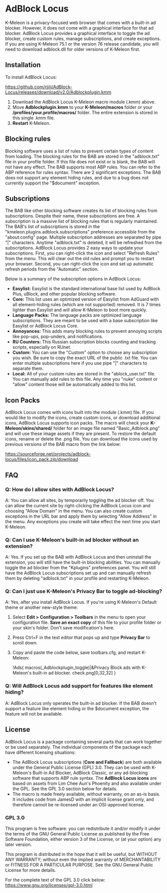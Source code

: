 # AdBlock Locus
K-Meleon is a privacy-focused web browser that comes with a built-in ad blocker. However, it does not come with a graphical interface for that ad blocker. AdBlock Locus provides a graphical interface to toggle the ad blocker, create custom rules, manage subscriptions, and create exceptions. If you are using K-Meleon 75.1 or the version 76 release candidate, you will need to download adblock.dll for older versions of K-Meleon first.

## Installation
To install AdBlock Locus:

https://github.com/rjjiii/AdBlock-Locus/releases/download/v2.0/Adblockplugin.kmm

1. Download the AdBlock Locus K-Meleon macro module (.kmm) above.
2. Move **Adblockplugin.kmm** to your **K-Meleon/macros** folder or your **/profiles/your.profile/macros/** folder. The entire extension is stored in this single .kmm file.
3. **Restart** K-Meleon.

## Blocking rules
Blocking software uses a list of rules to prevent certain types of content from loading. The blocking rules for the BAB are stored in the "adblock.txt" file in your profile folder. If this file does not exist or is blank, the BAB will not have any effect. The BAB supports most ABP rules. You can refer to the ABP reference for rules syntax. There are 2 significant exceptions. The BAB does not support any element hiding rules, and due to a bug does not currently support the "$document" exception.

## Subscriptions
The BAB like other blocking software creates its list of blocking rules from subscriptions. Despite their name, these subscriptions are free. A subscription is a massive list of blocking rules that is regularly maintained. The BAB's list of subscriptions is stored in the "kmeleon.plugins.adblock.subscriptions" preference accessible from the "about:config" page. Multiple subscription addresses are separated by pipe "|" characters. Anytime "adblock.txt" is deleted, it will be refreshed from the subscriptions. AdBlock Locus provides 2 easy ways to update your subscriptions. First, you can right-click the icon and select "Refresh Rules" from the menu. This will clear out the old rules and prompt you to restart your browser. Second, you can right-click the icon and set up automatic refresh periods from the "Automatic" section.

Below is a summary of the subscription options in AdBlock Locus:

- **Easylist:** Easylist is the standard international base list used by AdBlock Plus, uBlock, and other popular blocking software.
- **Core:** This list uses an optimized version of Easylist from AdGuard with all element-hiding rules (which are not supported) removed. It is 7 times lighter than Easylist and will allow K-Meleon to boot more quickly.
- **Language Packs:** The language packs are optimized language subscriptions. They are meant to be used with a base subscription like Easylist or AdBlock Locus Core.
- **Annoyances:** This adds many blocking rules to prevent annoying scripts like pop-ups, pop-unders, and notifications.
- **RU Counters:** This Russian subscription blocks counting and tracking scripts, especially on RUnet. 
- **Custom:** You can use the "Custom" option to choose any subscription you wish. Be sure to copy the exact URL of the public .txt file. You can enter multiple subscriptions here if you use pipe "|" characters to separate them.
- **Local:** All of your custom rules are stored in the "ablock_user.txt" file. You can manually add rules to this file. Any time you "nuke" content or "allow" content those will be automatically added to this list.

## Icon Packs
AdBlock Locus comes with icons built into the module (.kmm) file. If you would like to modify the icons, create custom icons, or download additional icons, AdBlock Locus supports icon packs. The macro will check your **K-Meleon/skins/shared/** folder for an image file named "Basic_Adblock.png" and will use these image assets if they are present. To restore the default icons, rename or delete the .png file. You can download the icons used by previous versions of the BAB macro from the link below: 

https://sourceforge.net/projects/adblock-locus/files/icon_pack.zip/download

## FAQ

### Q: How do I allow sites with AdBlock Locus?

A: You can allow all sites, by temporarily toggling the ad blocker off. You can allow the current site by right-clicking the AdBlock Locus icon and choosing "Allow Domain" in the menu. You can also create custom exceptions in the URL bar and apply them by selecting "Allow Address" in the menu. Any exceptions you create will take effect the next time you start K-Meleon.

### Q: Can I use K-Meleon's built-in ad blocker without an extension?

A: Yes. If you set up the BAB with AdBlock Locus and then uninstall the extension, you will still have the built-in blocking abilities. You can manually toggle the ad blocker from the "Kplugins" preferences panel. You will still have the AdBlock Locus subscriptions set up and can manually refresh them by deleting "adblock.txt" in your profile and restarting K-Meleon. 

### Q: Can I just use K-Meleon's Privacy Bar to toggle ad-blocking?

A: Yes, after you install AdBlock Locus. If you're using K-Meleon's Default theme or another new-style theme:
1. Select **Edit > Configuration > Toolbars** in the menu to open your configuration file. **Save an exact copy** of this file to your profile folder or your skin's folder. Don't save modification's here.
2. Press Ctrl+F in the text editor that pops up and type **Privacy Bar** to scroll down.
3. Copy and paste the code below, save toolbars.cfg, and restart K-Meleon:

	!Ads{
	macros(_Adblockplugin_toggle)|&Privacy
	Block ads with K-Meleon's built-in ad blocker.
	check.png[0,32,32]
	}
	
### Q: Will AdBlock Locus add support for features like element hiding?

A: AdBlock Locus only operates the built-in ad blocker. If the BAB doesn't support a feature like element hiding or the $document exception, the feature will not be available.

## License

AdBlock Locus is a package containing several parts that can work together or be used separately. The individual components of the package each have different licensing situations:

- The AdBlock Locus subscriptions (**Core and Fallback**) are both available under the General Public License (GPL) 3.0. They can be used with K-Meleon's Built-in Ad Blocker, AdBlock Classic, or any ad-blocking software that supports ABP rule syntax. The **AdBlock Locus icons** are based on assets from Lim Chee Aun's Phoenity and also available under the GPL. See the GPL 3.0 section below for details.
- The macro is made freely available, without warranty, on an as-is basis. It includes code from JamesD with an implicit license grant only, and therefore cannot be re-licensed under an OSI-approved license.

### GPL 3.0

This program is free software: you can redistribute it and/or modify it under the terms of the GNU General Public License as published by the Free Software Foundation, either version 3 of the License, or (at your option) any later version.

This program is distributed in the hope that it will be useful, but WITHOUT ANY WARRANTY; without even the implied warranty of MERCHANTABILITY or FITNESS FOR A PARTICULAR PURPOSE. See the GNU General Public License for more details.

For the complete text of the GPL 3.0 click below:
https://www.gnu.org/licenses/gpl-3.0.html
